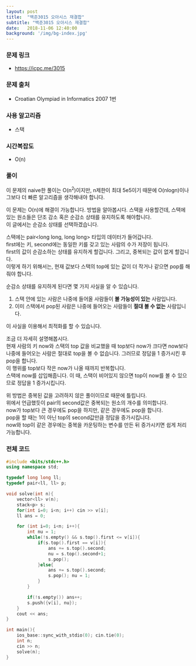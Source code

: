 ```yaml
---
layout: post
title:  "백준3015 오아시스 재결합"
subtitle: "백준3015 오아시스 재결합"
date:   2018-11-06 12:40:00
background: '/img/bg-index.jpg'
---
```


### 문제 링크
* https://icpc.me/3015

### 문제 출처
* Croatian Olympiad in Informatics 2007 1번

### 사용 알고리즘
* 스택

### 시간복잡도
* O(n)

### 풀이
이 문제의 naive한 풀이는 O(n<sup>2</sup>)이지만, n제한이 최대 5e5이기 때문에 O(nlogn)이나 그보다 더 빠른 알고리즘을 생각해내야 합니다.<br>

이 문제는 O(n)에 해결이 가능합니다. 방법을 알아봅시다.
스택을 사용할건데, 스택에 있는 원소들은 단조 감소 혹은 순감소 상태를 유지하도록 해야합니다.<br>
이 글에서는 순감소 상태를 선택하겠습니다.<br>

스택에는 pair<long long, long long> 타입의 데이터가 들어갑니다.<br>
first에는 키, second에는 동일한 키를 갖고 있는 사람의 수가 저장이 됩니다.<br>
first의 값이 순감소하는 상태를 유지하게 할겁니다. 그리고, 중복되는 값이 없게 할겁니다.<br>
이렇게 하기 위해서는, 현재 값보다 스택의 top에 있는 값이 더 작거나 같으면 pop를 해줘야 합니다.<br>

순감소 상태를 유지하게 된다면 몇 가지 사실을 알 수 있습니다.
1. 스택 안에 있는 사람은 나중에 들어올 사람들이 <b>볼 가능성이 있는</b> 사람입니다.
2. 이미 스택에서 pop된 사람은 나중에 들어오는 사람들이 <b>절대 볼 수 없는</b> 사람입니다.

이 사실을 이용해서 최적화를 할 수 있습니다.<br>

조금 더 자세히 설명해봅시다.<br>
현재 사람의 키 now와 스택의 top 값을 비교했을 때 top보다 now가 크다면 now보다 나중에 들어오는 사람은 절대로 top을 볼 수 없습니다. 그러므로 정답을 1 증가시킨 후 pop을 합니다.<br>
이 행위를 top보다 작은 now가 나올 때까지 반복합니다.<br>
스택에 now를 삽입해줍니다. 이 때, 스택이 비어있지 않으면 top이 now를 볼 수 있으므로 정답을 1 증가시킵니다.

위 방법은 중복된 값을 고려하지 않은 풀이이므로 때문에 틀립니다.<br>
위에서 언급했듯이 pair의 second값은 중복되는 원소의 개수를 의미합니다.<Br>
now가 top보다 큰 경우에도 pop을 하지만, 같은 경우에도 pop을 합니다.<br>
pop을 할 때는 1이 아닌 top의 second값만큼 정답을 증가시킵니다.<br>
now와 top이 같은 경우에는 중복을 카운팅하는 변수를 만든 뒤 증가시키면 쉽게 처리 가능합니다.

### 전체 코드
```cpp
#include <bits/stdc++.h>
using namespace std;

typedef long long ll;
typedef pair<ll, ll> p;

void solve(int n){
	vector<ll> v(n);
	stack<p> s;
	for(int i=0; i<n; i++) cin >> v[i];
	ll ans = 0;

	for (int i=0; i<n; i++){
		int nu = 1;
        while(!s.empty() && s.top().first <= v[i]){
        	if(s.top().first == v[i]){
        		ans += s.top().second;
        		nu = s.top().second+1;
        		s.pop();
			}else{
				ans += s.top().second;
				s.pop(); nu = 1;
			}
		}

		if(!s.empty()) ans++;
		s.push({v[i], nu});
    }
	cout << ans;
}

int main(){
	ios_base::sync_with_stdio(0); cin.tie(0);
	int n;
	cin >> n;
	solve(n);
}
```
